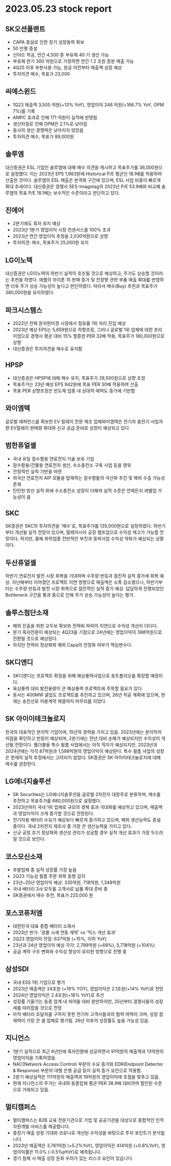 # 2023.05.23 stock report
## SK오션플랜트
- CAPA 증설로 인한 장기 성장동력 확보
- 50 만평 증설
- 신야드 착공, 연간 4,500 톤 부유체 40 기 생산 가능
- 부유체 한기 300 억원으로 가정하면 연간 1.2 조원 증분 매출 가능
- 4Q25 이후 부분사용 가능, 완공 이전부터 매출액 성장 예상
- 투자의견 매수, 목표가 23,000
## 씨에스윈드
- 1Q23 매출액 3,505 억원(+13% YoY), 영업이익 246 억원(+166.7% YoY, OPM 7%)를 기록
- AMPC 효과로 인해 171 억원이 실적에 반영됨
- 생산차질로 인해 OPM은 2.1%로 낮아짐
- 동사의 생산 경쟁력은 낮아지지 않았음
- 투자의견 매수, 목표가 89,000원
## 솔루엠
대신증권은 ESL 기업인 솔루엠에 대해 매수 의견을 제시하고 목표주가를 36,000원으로 설정했다. 이는 2023년 EPS 1,983원에 Historical P/E 평균인 18.1배를 적용하여 산출한 것이다. 솔루엠의 ESL 매출은 본격화 구간에 있으며, ESL 사업 비중이 빠르게 확대 추세이다. 대신증권은 경쟁사 SES-Imagotag의 2023년 P/E 53.9배와 비교해 솔루엠의 목표 P/E 18.1배는 보수적인 수준이라고 판단하고 있다.
## 진에어
- 2분기에도 흑자 유지 예상
- 2023년 1분기 영업이익 시장 컨센서스를 100% 초과
- 2023년 연간 영업이익 추정을 2,030억원으로 상향
- 투자의견: 매수, 목표주가 25,000원 유지
## LG이노텍
대신증권은 LG이노텍의 하반기 실적이 호조될 것으로 예상하고, 주가도 상승할 것이라는 추천을 하였다. 애플의 아이폰 15 판매 증가 및 전장향 관련 부품 매출 확대를 반영하면 더욱 주가 상승 가능성이 높다고 판단하였다. 따라서 매수(Buy) 추천과 목표주가 380,000원을 유지하였다.
## 파크시스템스
- 2022년 전체 원자현미경 시장에서 점유율 1위 자리 진입 예상
- 2023년 예상 EPS는 5,659원으로 하향조정, 그러나 글로벌 1위 업체에 대한 프리미엄으로 경쟁사 평균 대비 15% 할증한 PER 32배 적용, 목표주가 180,000원으로 상향
- 대신증권은 투자의견을 매수로 유지함
## HPSP
- 대신증권은 HPSP에 대해 매수 유지, 목표주가 28,500원으로 상향 조정
- 목표주가는 23년 예상 EPS 942원에 목표 PER 30배 적용하여 산출
- 목표 PER 상향조정은 반도체 업종 내 상대적 매력도 증가에 기반함
## 와이엠텍
글로벌 레퍼런스를 확보한 EV 릴레이 전문 제조 업체와이엠텍은 전기차 충전기 사업자향 EV릴레이 판매량 확대와 신규 공급 준비로 성장이 예상되고 있다.
## 범한퓨얼셀
- 국내 유일 잠수함용 연료전지 기술 보유 기업
- 잠수함용/건물용 연료전지 생산, 수소충전소 구축 사업 등을 영위
- 안정적인 실적 기반을 마련
- 외국산 연료전지 AIP 모듈을 탑재하는 잠수함들의 국산화 추진 및 해외 수출 가능성 존재
- 탄탄한 방산 실적 위에 수소충전소 성장이 더해져 실적 수준은 언제든지 레벨업 가능성이 큼
## SKC
SK증권은 SKC의 투자의견을 '매수'로, 목표주가를 135,000원으로 설정하였다. 하반기부터 개선될 실적 전망이 있으며, 말레이시아 공장 램프업으로 수익성 제고가 가능할 전망이다. 하지만, 올해 화학업종 전반적인 부진과 동박사업 수익성 악화가 예상되는 상황이다.
## 두산퓨얼셀
하반기 연료전지 발전 시장 회복을 기대하며 수주량 반등과 점진적 실적 증가세 회복 예상. 지난해부터 이어졌던 프로젝트 이연 영향으로 매출액은 소폭 감소했으나, 하반기부터는 수주량 반등과 발전 시장 회복으로 점진적인 실적 증가 예상. 답답하게 진행되었던 Bottleneck 구간을 통과 중으로 인해 주가 상승 가능성이 높다는 평가.
## 솔루스첨단소재
- 해외 진출을 위한 교두보 확보와 전력비 하락의 지연으로 수익성 개선이 더디다.
- 분기 흑자전환이 예상되는 4Q23을 기점으로 24년에는 영업이익이 388억원으로 전환될 것으로 예상된다.
- 하지만 전력비 정상화와 해외 Capa의 안정화 여부가 핵심변수다.
## SK디앤디
- SK디앤디는 프로젝트 확장을 위해 해상풍력사업으로 포트폴리오를 확장할 예정이다.
- 육상풍력 대비 발전용량이 큰 해상풍력 프로젝트에 주목할 필요가 있다.
- 동사는 400MW 굴업도 프로젝트를 추진하고 있으며, 26년 착공 계획에 있으며, 현재는 송전선로 이용계약 체결까지 마무리를 지었다.
## SK 아이이테크놀로지
한국의 대표적인 분리막 기업이며, 15년의 경력을 가지고 있음. 2023년에는 분리막의 저점을 확인하고 반등이 예상되며, 2분기에는 전년 대비 손해가 예상되지만 수익성이 개선될 전망이다. 폴더블용 특수 필름 사업에서는 아직 적자가 예상되지만, 2023년과 2024년에는 각각 87억원과 1,598억원의 영업이익이 예상된다. 특수 필름 사업의 성장은 현재의 실적 추정에서는 고려되지 않았다. SK증권은 SK 아이이테크놀로지에 대해 매수를 권장한다.
## LG에너지솔루션
- SK Securities는 LG에너지솔루션을 글로벌 2차전지 대장주로 분류하며, 매수를 추천하고 목표주가를 680,000원으로 설정했다.
- 2023년까지 국내 1위 업체로 규모의 경제 효과 극대화를 예상하고 있으며, 매출액과 영업이익이 크게 증가할 것으로 전망된다.
- 전기차용 배터리 수요가 예상보다 빠르게 증가하고 있으며, 해외 생산능력도 증설 중이다. 국내 2차전지 제조사 중 가장 큰 생산능력을 가지고 있다. 
- 신규 공장 조기 정상화와 생산성 관리가 성공할 경우 실적 개선 효과가 가장 두드러질 것으로 보인다.
## 코스모신소재
- 후발업체 중 실적 성장률 가장 높음
- 2Q23 기능성 필름 주문 회복 동향 감지
- 23년~25년 영업이익 예상: 335억원, 718억원, 1,348억원
- 국내 배터리 3사 모두를 고객사로 납품 확대 준비 중
- SK증권에서 매수 추천, 목표가 225,000 원
## 포스코퓨처엠
- 대한민국 대표 종합 배터리 소재사
- 2023년 판가: '광물 시세 연동 계약' vs '믹스 개선 효과'
- 2Q23 영업이익 전망: 637억원 (+15%, 이하 YoY)
- 23년과 24년 영업이익 예상 각각: 2,799억원 (+69%), 5,718억원 (+104%)
- 공급 계약 구조 변화와 수익성 향상이 유리한 방향으로 진행 중
## 삼성SDI
- 국내 ESS 1위 기업으로 평가
- 2023년 매출액은 24조원 (+19% YOY), 영업이익은 2.1조원(+14% YoY)로 전망
- 2024년 영업이익은 2.4조원(+18% YoY)로 추산
- 성장률 기울기는 동종 업계 내 피어들 대비 완만하지만, 25년부터 경쟁사들의 성장세를 따라잡을 것으로 전망
- 아직 배터리 조달처를 구하지 못한 전기차 고객사들과의 협력 여력이 크며, 성장 잠재력이 가장 큰 셀 업체로 평가됨. 26년 이후의 성장률도 높을 가능성 있음.
## 지니언스
- 1분기 실적으로 최근 6년만에 흑자전환에 성공하면서 91억원의 매출액과 13억원의 영업이익을 기록하였음.
- NAC(Network Access Control) 부문의 수요 증가와 EDR(Endpoint Detector & Response) 부문의 대형 은행 공급 등이 실적 증가 요인으로 작용함.
- 2분기 예상실적은 111억원의 매출액과 19억원의 영업이익에 초점을 맞추고 있음.
- 현재 지니언스의 주가는 국내외 동종업체 평균 PER 38.9배 대비하여 할인된 수준으로 거래되고 있음.
## 멀티캠퍼스
- 멀티캠퍼스는 B2B 교육 전문기관으로 기업 및 공공기관을 대상으로 종합적인 인적자원개발 서비스를 제공합니다.
- 중장기 매출 성장 기대와 코로나로 개선된 수익성을 바탕으로 투자 포인트가 분석됩니다.
- 2023년 매출액은 3,761억원 (+5.2%YoY), 영업이익은 414억원 (+0.8%YoY), 영업이익률은 11.0% (-0.5%pYoY)로 예측됩니다.
- 경기 침체 시 매출 성장 둔화 우려가 있는 리스크 요인이 있습니다.